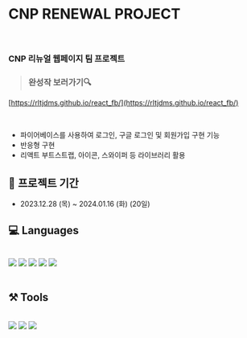# CNP RENEWAL PROJECT

<br>

### CNP 리뉴얼 웹페이지 팀 프로젝트

> ### 완성작 보러가기🔍
[https://rltjdms.github.io/react_fb/](https://rltjdms.github.io/react_fb/)

<br>

- 파이어베이스를 사용하여 로그인, 구글 로그인 및 회원가입 구현 기능
- 반응형 구현
- 리액트 부트스트랩, 아이콘, 스와이퍼 등 라이브러리 활용

## 📁 프로젝트 기간

- 2023.12.28 (목) ~ 2024.01.16 (화) (20일)

## 💻 Languages

<br>

<div>
  <img src="https://img.shields.io/badge/CSS3-1572B6?style=flat&logo=css3&logoColor=white"/>
  <img src="https://img.shields.io/badge/JAVASCRIPT-F7DF1E?style=flat&logo=javascript&logoColor=white"/>
  <img src="https://img.shields.io/badge/REACT-61DAFB?style=flat&logo=react&logoColor=white"/>
  <img src="https://img.shields.io/badge/SCSS-CC6699?style=flat&logo=sass&logoColor=white"/>
  <img src="https://img.shields.io/badge/Firebase-FFCA28?style=flat&logo=firebase&logoColor=white"/>
</div>
<br>

## ⚒️ Tools

<br>
<div>
  <img src="https://img.shields.io/badge/VSCODE-007ACC?style=flat&logo=VisualStudioCode&logoColor=white"/>
  <img src="https://img.shields.io/badge/GITHUB-181717?style=flat&logo=Github&logoColor=white"/>
  <img src="https://img.shields.io/badge/Firebase-FFCA28?style=flat&logo=firebase&logoColor=white"/>
</div>
<br>
